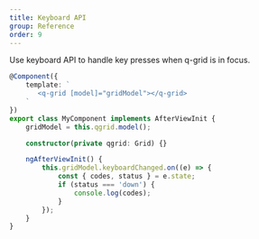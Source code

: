 ```yaml
---
title: Keyboard API
group: Reference
order: 9
---
```


Use keyboard API to handle key presses when q-grid is in focus.

```typescript
@Component({
    template: `
       <q-grid [model]="gridModel"></q-grid>
    `
})
export class MyComponent implements AfterViewInit {
    gridModel = this.qgrid.model();

    constructor(private qgrid: Grid) {}

    ngAfterViewInit() {
        this.gridModel.keyboardChanged.on((e) => {
            const { codes, status } = e.state;
            if (status === 'down') {
                console.log(codes);
            }
        });
    }
}
```

